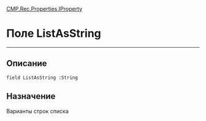 ﻿---
Link: CMP.Rec.Properties.IProperty.@ListAsString
---

<!---  Навигация
[Имя проекта](#) :
-->
[CMP.Rec.Properties.IProperty](Default)

# Поле ListAsString
---

## Описание

    field ListAsString :String

<!--
## Аргументы{#Args}

### Аргумент1

Описание аргумента 1
-->

## Назначение

Варианты cтрок списка

<!--
## Пример

    ListAsString...
-->

